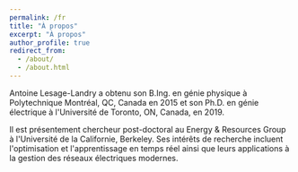 ```yaml
---
permalink: /fr
title: "À propos"
excerpt: "À propos"
author_profile: true
redirect_from: 
  - /about/
  - /about.html
---
```


Antoine Lesage-Landry a obtenu son B.Ing. en génie physique à Polytechnique Montréal, QC, Canada en 2015 et son Ph.D. en génie électrique à l'Université de Toronto, ON, Canada, en 2019. 

Il est présentement chercheur post-doctoral au Energy & Resources Group à l'Université de la Californie, Berkeley. Ses intérêts de recherche incluent l'optimisation et l'apprentissage en temps réel ainsi que leurs applications à la gestion des réseaux électriques modernes.
